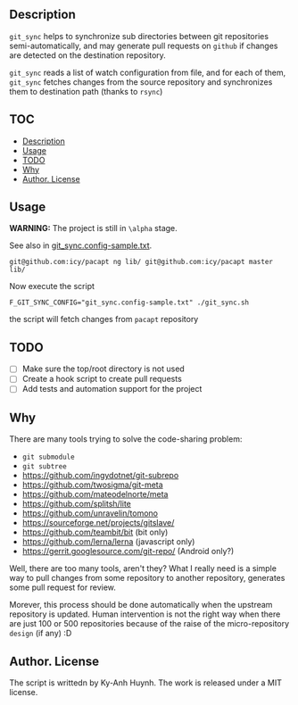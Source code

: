 ## Description

`git_sync` helps to synchronize sub directories between git repositories
semi-automatically, and may generate pull requests on `github` if
changes are detected on the destination repository.

`git_sync` reads a list of watch configuration from file, and for each
of them, `git_sync` fetches changes from the source repository and
synchronizes them to destination path (thanks to `rsync`)

## TOC

* [Description](#description)
* [Usage](#usage)
* [TODO](#todo)
* [Why](#nhy)
* [Author. License](#author-license)

## Usage

**WARNING:** The project is still in `\alpha` stage.

See also in [git_sync.config-sample.txt](git_sync.config-sample.txt).

```
git@github.com:icy/pacapt ng lib/ git@github.com:icy/pacapt master lib/
```

Now execute the script

```
F_GIT_SYNC_CONFIG="git_sync.config-sample.txt" ./git_sync.sh
```

the script will fetch changes from `pacapt` repository

## TODO

- [ ] Make sure the top/root directory is not used
- [ ] Create a hook script to create pull requests
- [ ] Add tests and automation support for the project

## Why

There are many tools trying to solve the code-sharing problem:

* `git submodule`
* `git subtree`
* https://github.com/ingydotnet/git-subrepo
* https://github.com/twosigma/git-meta
* https://github.com/mateodelnorte/meta
* https://github.com/splitsh/lite
* https://github.com/unravelin/tomono
* https://sourceforge.net/projects/gitslave/
* https://github.com/teambit/bit (bit only)
* https://github.com/lerna/lerna (javascript only)
* https://gerrit.googlesource.com/git-repo/ (Android only?)

Well, there are too many tools, aren't they?
What I really need is a simple way to pull changes from some repository
to another repository, generates some pull request for review.

Morever, this process should be done automatically when the upstream
repository is updated. Human intervention is not the right way when
there are just 100 or 500 repositories because of the raise of the
micro-repository `design` (if any) :D

## Author. License

The script is writtedn by Ky-Anh Huynh.
The work is released under a MIT license.
